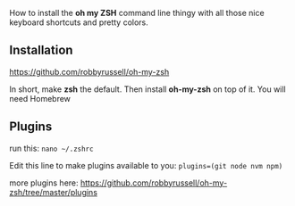 How to install the **oh my ZSH** command line thingy with all those nice keyboard shortcuts and pretty colors.

## Installation
https://github.com/robbyrussell/oh-my-zsh

In short, make **zsh** the default. Then install **oh-my-zsh** on top of it. You will need Homebrew


## Plugins
run this: `nano ~/.zshrc`

Edit this line to make plugins available to you:
`plugins=(git node nvm npm)`

more plugins here: https://github.com/robbyrussell/oh-my-zsh/tree/master/plugins
